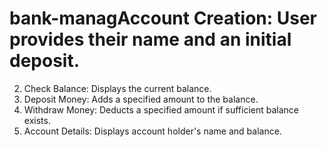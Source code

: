 # bank-managAccount Creation: User provides their name and an initial deposit.
2.	Check Balance: Displays the current balance.
3.	Deposit Money: Adds a specified amount to the balance.
4.	Withdraw Money: Deducts a specified amount if sufficient balance exists.
5.	Account Details: Displays account holder's name and balance.
